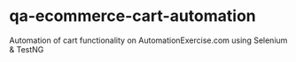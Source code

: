 # qa-ecommerce-cart-automation
 Automation of cart functionality on AutomationExercise.com using Selenium & TestNG
